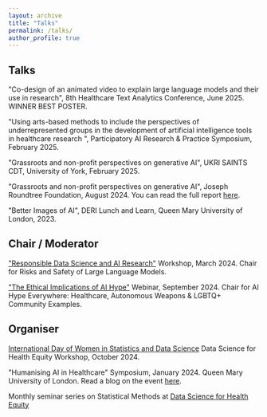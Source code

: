 ```yaml
---
layout: archive
title: "Talks"
permalink: /talks/
author_profile: true
---
```


## Talks 

"Co-design of an animated video to explain large language models and their use in research", 8th Healthcare Text Analytics Conference, June 2025. WINNER BEST POSTER.

"Using arts-based methods to include the perspectives of underrepresented groups in the development of artificial intelligence tools in healthcare research ", Participatory AI Research & Practice Symposium, February 2025.

"Grassroots and non-profit perspectives on generative AI", UKRI SAINTS CDT, University of York, February 2025. 

"Grassroots and non-profit perspectives on generative AI", Joseph Roundtree Foundation, August 2024. You can read the full report [here](https://www.jrf.org.uk/ai-for-public-good/grassroots-and-non-profit-perspectives-on-generative-ai).

"Better Images of AI", DERI Lunch and Learn, Queen Mary University of London, 2023. 

## Chair / Moderator
["Responsible Data Science and AI Research"](https://www.responsible-ai.science/) Workshop, March 2024. Chair for Risks and Safety of Large Language Models.

["The Ethical Implications of AI Hype"](https://weandai.org/full-programme-announced/) Webinar, September 2024. Chair for AI Hype Everywhere: Healthcare, Autonomous Weapons & LGBTQ+ Community Examples.

## Organiser 
[International Day of Women in Statistics and Data Science](https://www.idwsds.org/) Data Science for Health Equity Workshop, October 2024.

"Humanising AI in Healthcare" Symposium, January 2024. Queen Mary University of London. Read a blog on the event [here](https://www.apollosocialscience.org/2024/02/21/humanising-ai-in-healthcare-incorporating-social-sciences-in-algorithms/).

Monthly seminar series on Statistical Methods at [Data Science for Health Equity](https://www.datascienceforhealthequity.com/)
